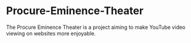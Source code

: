 # Procure-Eminence-Theater
The Procure Eminence Theater is a project aiming to make YouTube video viewing on websites more enjoyable.
